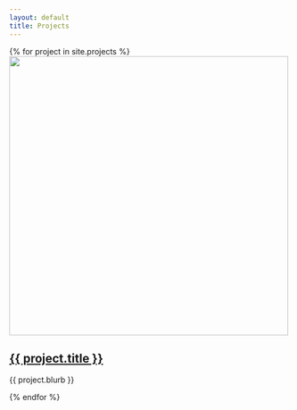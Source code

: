 ```yaml
---
layout: default
title: Projects
---
```

{% for project in site.projects %}
  <img src="{{ project.image }}" width="500"/>
  <h2>
    <a href="{{ project.url }}">
      {{ project.title }}
    </a>
  </h2>
  <p>{{ project.blurb }}</p>
{% endfor %}
